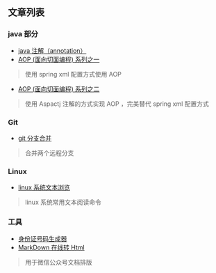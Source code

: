 ## 文章列表

### java 部分
- [java 注解（annotation）][1]
- [AOP (面向切面编程) 系列之一][2]
> 使用 spring xml 配置方式使用 AOP
- [AOP (面向切面编程) 系列之二][3]
> 使用 Aspactj 注解的方式实现 AOP ，完美替代 spring xml 配置方式

### Git
- [git 分支合并][20]
> 合并两个远程分支

### Linux
- [ linux 系统文本浏览][30]
> linux 系统常用文本阅读命令

### 工具
+ [身份证号码生成器][200]
+ [MarkDown 在线转 Html][201]
> 用于微信公众号文档排版




[1]: https://hou-xx.github.io/JavaAnnotation-AOP/java-annotation.html
[2]: https://hou-xx.github.io/JavaAnnotation-AOP/java-aop-1.html
[3]: https://hou-xx.github.io/JavaAnnotation-AOP/java-aop-2.html
[20]: https://hou-xx.github.io/git/git-merge.html
[30]: https://hou-xx.github.io/linux/TextBrowse-Ⅰ.html
[200]: https://hou-xx.github.io/IdNumGenerate/
[201]: https://hou-xx.github.io/online-markdown/
